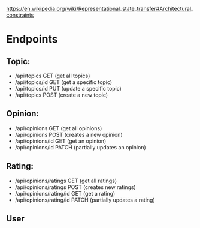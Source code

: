 https://en.wikipedia.org/wiki/Representational_state_transfer#Architectural_constraints

# Endpoints                                         
                                        
## Topic:
* /api/topics GET (get all topics)
* /api/topics/id GET (get a specific topic)
* /api/topics/id PUT (update a specific topic)
* /api/topics POST (create a new topic)
 
## Opinion:
* /api/opinions GET (get all opinions)
* /api/opinions POST (creates a new opinion)
* /api/opinions/id GET (get an opinion)
* /api/opinions/id PATCH (partially updates an opinion)
 
## Rating:
* /api/opinions/ratings GET (get all ratings)
* /api/opinions/ratings POST (creates new ratings)
* /api/opinions/rating/id GET (get a rating)
* /api/opinions/rating/id PATCH (partially updates a rating)

## User
